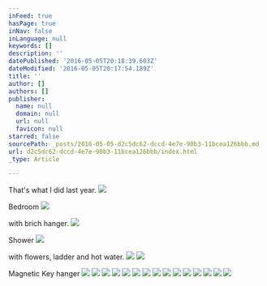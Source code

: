 ```yaml
---
inFeed: true
hasPage: true
inNav: false
inLanguage: null
keywords: []
description: ''
datePublished: '2016-05-05T20:18:39.603Z'
dateModified: '2016-05-05T20:17:54.189Z'
title: ''
author: []
authors: []
publisher:
  name: null
  domain: null
  url: null
  favicon: null
starred: false
sourcePath: _posts/2016-05-05-d2c5dc62-dccd-4e7e-90b3-11bcea126bbb.md
url: d2c5dc62-dccd-4e7e-90b3-11bcea126bbb/index.html
_type: Article

---
```

That's what I did last year.
![](https://the-grid-user-content.s3-us-west-2.amazonaws.com/07e06483-e687-4483-bede-09b34c73e055.jpg)

Bedroom
![](https://the-grid-user-content.s3-us-west-2.amazonaws.com/0d72c254-b0e9-4349-838e-ffd4bed430b1.jpg)

with brich hanger. ![](https://the-grid-user-content.s3-us-west-2.amazonaws.com/3a3c5d8f-e8e5-4411-9f3c-f7bbea7f7c68.jpg)

Shower
![](https://the-grid-user-content.s3-us-west-2.amazonaws.com/7627824a-068b-400c-ab75-a7fb4199e26c.jpg)

with flowers, ladder and hot water.
![](https://the-grid-user-content.s3-us-west-2.amazonaws.com/6fd3bfda-a365-49b6-81fc-703ab6ce77a7.jpg)
![](https://the-grid-user-content.s3-us-west-2.amazonaws.com/d44b3c5f-5ca2-45b4-9f6b-9aa2dfb01d36.jpg)

Magnetic Key hanger ![](https://the-grid-user-content.s3-us-west-2.amazonaws.com/2f743393-2b70-4fc1-b156-c08d95d16ab2.jpg)
![](https://the-grid-user-content.s3-us-west-2.amazonaws.com/05f732e6-36cb-4c3d-8499-15eac8e4bc28.jpg)
![](https://the-grid-user-content.s3-us-west-2.amazonaws.com/cd550deb-0458-4afb-ae9a-8787d0346be5.jpg)
![](https://the-grid-user-content.s3-us-west-2.amazonaws.com/7f728858-6cdf-49da-a9b5-74a60e897a9c.jpg)
![](https://the-grid-user-content.s3-us-west-2.amazonaws.com/edb1644d-a374-4bf1-a06a-60b26ff637f1.jpg)
![](https://the-grid-user-content.s3-us-west-2.amazonaws.com/2771aea2-77b2-4655-9d63-cc305415a4f4.jpg)
![](https://the-grid-user-content.s3-us-west-2.amazonaws.com/f6c92f97-4d9d-4ff2-a534-9a6ca62f2f27.jpg)
![](https://the-grid-user-content.s3-us-west-2.amazonaws.com/0a9bc3a7-f011-4533-8b9e-9c6fae6e17ae.jpg)
![](https://the-grid-user-content.s3-us-west-2.amazonaws.com/7a82c08c-791c-4057-b53d-b98b3e39144c.jpg)
![](https://the-grid-user-content.s3-us-west-2.amazonaws.com/714dd47a-7a62-4708-9930-d23716a77ec6.jpg)
![](https://the-grid-user-content.s3-us-west-2.amazonaws.com/323f0781-8fa6-41eb-89c4-d5e03dd28f8b.jpg)
![](https://the-grid-user-content.s3-us-west-2.amazonaws.com/88f5321f-a863-443f-b151-fcb142570031.jpg)
![](https://the-grid-user-content.s3-us-west-2.amazonaws.com/9c7d3a1e-0613-422c-8f20-fdc128ab3138.jpg)
![](https://the-grid-user-content.s3-us-west-2.amazonaws.com/225a8773-2057-4232-b2be-2d77c0f491a5.jpg)
![](https://the-grid-user-content.s3-us-west-2.amazonaws.com/3bafc631-2e49-4ec0-9819-6e2d006fb44d.jpg)